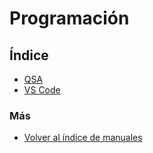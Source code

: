 # Programación

## Índice

- [QSA](./qsa/index.md)
- [VS Code](./vscode.md)

### Más

  * [Volver al índice de manuales](../README.md)